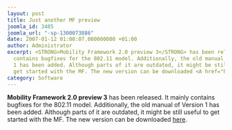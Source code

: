 ```yaml
---
layout: post
title: Just another MF preview
joomla_id: 3485
joomla_url: "-sp-1300073886"
date: 2007-01-12 01:00:07.000000000 +01:00
author: Administrator
excerpt: <STRONG>Mobility Framework 2.0 preview 3</STRONG> has been released. It mainly
  contains bugfixes for the 802.11 model. Additionally, the old manual of Version
  1 has been added. Although parts of it are outdated, it might be still useful to
  get started with the MF. The new version can be downloaded <A href="http://sourceforge.net/project/showfiles.php?group_id=109505">here</A>.
category: Software
---
```

<STRONG>Mobility Framework 2.0 preview 3</STRONG> has been released. It mainly contains bugfixes for the 802.11 model. Additionally, the old manual of Version 1 has been added. Although parts of it are outdated, it might be still useful to get started with the MF. The new version can be downloaded <A href="http://sourceforge.net/project/showfiles.php?group_id=109505">here</A>. 
